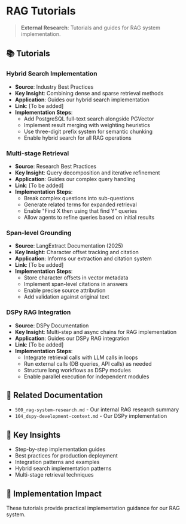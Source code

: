 <!-- CONTEXT_REFERENCE: 400_context-priority-guide.md -->
<!-- MODULE_REFERENCE: 400_deployment-environment-guide.md -->
<!-- MODULE_REFERENCE: 400_integration-patterns-guide.md -->

# RAG Tutorials

> **External Research**: Tutorials and guides for RAG system implementation.

## 📚 **Tutorials**

### **Hybrid Search Implementation**
- **Source**: Industry Best Practices
- **Key Insight**: Combining dense and sparse retrieval methods
- **Application**: Guides our hybrid search implementation
- **Link**: [To be added]
- **Implementation Steps**:
  - Add PostgreSQL full-text search alongside PGVector
  - Implement result merging with weighting heuristics
  - Use three-digit prefix system for semantic chunking
  - Enable hybrid search for all RAG operations

### **Multi-stage Retrieval**
- **Source**: Research Best Practices
- **Key Insight**: Query decomposition and iterative refinement
- **Application**: Guides our complex query handling
- **Link**: [To be added]
- **Implementation Steps**:
  - Break complex questions into sub-questions
  - Generate related terms for expanded retrieval
  - Enable "Find X then using that find Y" queries
  - Allow agents to refine queries based on initial results

### **Span-level Grounding**
- **Source**: LangExtract Documentation (2025)
- **Key Insight**: Character offset tracking and citation
- **Application**: Informs our extraction and citation system
- **Link**: [To be added]
- **Implementation Steps**:
  - Store character offsets in vector metadata
  - Implement span-level citations in answers
  - Enable precise source attribution
  - Add validation against original text

### **DSPy RAG Integration**
- **Source**: DSPy Documentation
- **Key Insight**: Multi-step and async chains for RAG implementation
- **Application**: Guides our DSPy RAG integration
- **Link**: [To be added]
- **Implementation Steps**:
  - Integrate retrieval calls with LLM calls in loops
  - Run external calls (DB queries, API calls) as needed
  - Structure long workflows as DSPy modules
  - Enable parallel execution for independent modules

## 🔗 **Related Documentation**
- `500_rag-system-research.md` - Our internal RAG research summary
- `104_dspy-development-context.md` - Our DSPy implementation

## 📖 **Key Insights**
- Step-by-step implementation guides
- Best practices for production deployment
- Integration patterns and examples
- Hybrid search implementation patterns
- Multi-stage retrieval techniques

## 🎯 **Implementation Impact**
These tutorials provide practical implementation guidance for our RAG system.
